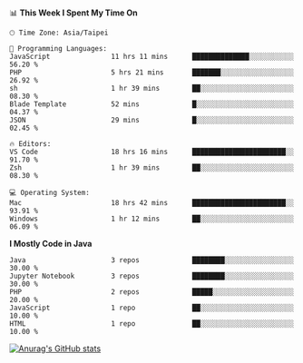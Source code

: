 <!--### Hi there 👋-->

<!--
**treevel/treevel** is a ✨ _special_ ✨ repository because its `README.md` (this file) appears on your GitHub profile.

Here are some ideas to get you started:

- 🔭 I’m currently working on ...
- 🌱 I’m currently learning ...
- 👯 I’m looking to collaborate on ...
- 🤔 I’m looking for help with ...
- 💬 Ask me about ...
- 📫 How to reach me: ...
- 😄 Pronouns: ...
- ⚡ Fun fact: ...
-->

<!--START_SECTION:waka-->
📊 **This Week I Spent My Time On** 

```text
🕑︎ Time Zone: Asia/Taipei

💬 Programming Languages: 
JavaScript               11 hrs 11 mins      ██████████████░░░░░░░░░░░   56.20 % 
PHP                      5 hrs 21 mins       ███████░░░░░░░░░░░░░░░░░░   26.92 % 
sh                       1 hr 39 mins        ██░░░░░░░░░░░░░░░░░░░░░░░   08.30 % 
Blade Template           52 mins             █░░░░░░░░░░░░░░░░░░░░░░░░   04.37 % 
JSON                     29 mins             █░░░░░░░░░░░░░░░░░░░░░░░░   02.45 % 

🔥 Editors: 
VS Code                  18 hrs 16 mins      ███████████████████████░░   91.70 % 
Zsh                      1 hr 39 mins        ██░░░░░░░░░░░░░░░░░░░░░░░   08.30 % 

💻 Operating System: 
Mac                      18 hrs 42 mins      ███████████████████████░░   93.91 % 
Windows                  1 hr 12 mins        ██░░░░░░░░░░░░░░░░░░░░░░░   06.09 % 
```

**I Mostly Code in Java** 

```text
Java                     3 repos             ████████░░░░░░░░░░░░░░░░░   30.00 % 
Jupyter Notebook         3 repos             ████████░░░░░░░░░░░░░░░░░   30.00 % 
PHP                      2 repos             █████░░░░░░░░░░░░░░░░░░░░   20.00 % 
JavaScript               1 repo              ██░░░░░░░░░░░░░░░░░░░░░░░   10.00 % 
HTML                     1 repo              ██░░░░░░░░░░░░░░░░░░░░░░░   10.00 % 
```




<!--END_SECTION:waka-->

<!-- GitHub Stats Card-->
[![Anurag's GitHub stats](https://github-readme-stats.vercel.app/api?username=treevel&show_icons=true&theme=monokai&count_private=true)](https://github.com/anuraghazra/github-readme-stats)
